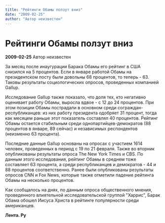 ```yaml
---
title: "Рейтинги Обамы ползут вниз"
date: "2009-02-25"
author: "Автор неизвестен"
---
```


# Рейтинги Обамы ползут вниз

**2009-02-25** Автор неизвестен

За месяц после инаугурации Барака Обамы его рейтинг в США снизился на 5 процентов. Если в январе работой Обамы на президентском посту были довольны 68 процентов, то теперь - 63. Таковы результаты социологических опросов, проведенных компанией Gallup.

Исследование Gallup также показало, что доля тех, кто негативно оценивает работу Обамы, выросла вдвое - с 12 до 24 процентов. При этом позиции Обамы пострадали в основном среди сограждан-республиканцев: из них работу президента одобряет 31 процент, тогда как месяцем раньше этот показатель составлял 40 процентов. Рейтинг Обамы остается стабильным среди однопартийцев-демократов (88 процентов в январе, 89 сейчас) и независимых респондентов (неизменно 63 процента).

Последние данные Gallup основаны на опросах с участием 1614 человек, проведенных в период с 19 по 21 февраля. Также во вторник опубликованы результаты опроса The New York Times и CBS. По данным этого исследования, рейтинг Обамы в среднем тоже составляет 63 процента, а среди республиканцев и демократов - 44 и 88 процентов соответственно. Ранее были опубликованы результаты опросов CNN и Fox News, которые также отметили падение рейтинга Обамы на несколько процентов.

Как сообщалось на днях, по данным опроса общественного мнения, проведенного влиятельной исследовательской группой "Харрис", Барак Обама обошел Иисуса Христа в рейтинге популярности среди американцев.

**Лента. Ру**